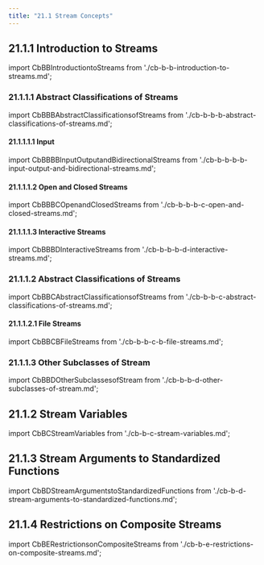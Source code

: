 ```yaml
---
title: "21.1 Stream Concepts"
---
```


## 21.1.1 Introduction to Streams

import CbBBIntroductiontoStreams from './cb-b-b-introduction-to-streams.md';
<CbBBIntroductiontoStreams />
### 21.1.1.1 Abstract Classifications of Streams

import CbBBBAbstractClassificationsofStreams from './cb-b-b-b-abstract-classifications-of-streams.md';
<CbBBBAbstractClassificationsofStreams />
#### 21.1.1.1.1 Input

import CbBBBBInputOutputandBidirectionalStreams from './cb-b-b-b-b-input-output-and-bidirectional-streams.md';
<CbBBBBInputOutputandBidirectionalStreams />
#### 21.1.1.1.2 Open and Closed Streams

import CbBBBCOpenandClosedStreams from './cb-b-b-b-c-open-and-closed-streams.md';
<CbBBBCOpenandClosedStreams />
#### 21.1.1.1.3 Interactive Streams

import CbBBBDInteractiveStreams from './cb-b-b-b-d-interactive-streams.md';
<CbBBBDInteractiveStreams />
### 21.1.1.2 Abstract Classifications of Streams

import CbBBCAbstractClassificationsofStreams from './cb-b-b-c-abstract-classifications-of-streams.md';
<CbBBCAbstractClassificationsofStreams />
#### 21.1.1.2.1 File Streams

import CbBBCBFileStreams from './cb-b-b-c-b-file-streams.md';
<CbBBCBFileStreams />
### 21.1.1.3 Other Subclasses of Stream

import CbBBDOtherSubclassesofStream from './cb-b-b-d-other-subclasses-of-stream.md';
<CbBBDOtherSubclassesofStream />
## 21.1.2 Stream Variables

import CbBCStreamVariables from './cb-b-c-stream-variables.md';
<CbBCStreamVariables />
## 21.1.3 Stream Arguments to Standardized Functions

import CbBDStreamArgumentstoStandardizedFunctions from './cb-b-d-stream-arguments-to-standardized-functions.md';
<CbBDStreamArgumentstoStandardizedFunctions />
## 21.1.4 Restrictions on Composite Streams

import CbBERestrictionsonCompositeStreams from './cb-b-e-restrictions-on-composite-streams.md';
<CbBERestrictionsonCompositeStreams />
